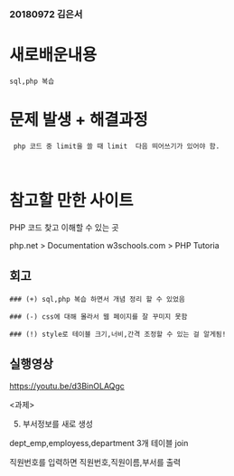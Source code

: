 ### 20180972 김은서

# 새로배운내용
```
sql,php 복습

```

# 문제 발생 + 해결과정
```
 php 코드 중 limit을 쓸 때 limit  다음 띄어쓰기가 있어야 함.  

 
```

# 참고할 만한 사이트
PHP 코드 찾고 이해할 수 있는 곳 


php.net > Documentation
w3schools.com > PHP Tutoria


## 회고
```
### (+) sql,php 복습 하면서 개념 정리 할 수 있었음

### (-) css에 대해 몰라서 웹 페이지를 잘 꾸미지 못함 

### (!) style로 테이블 크기,너비,간격 조정할 수 있는 걸 알게됨!
```
## 실행영상
https://youtu.be/d3BinOLAQgc


<과제>

5. 부서정보를 새로 생성

dept_emp,employess,department 3개 테이블 join 

직원번호를 입력하면 직원번호,직원이름,부서를 출력 

